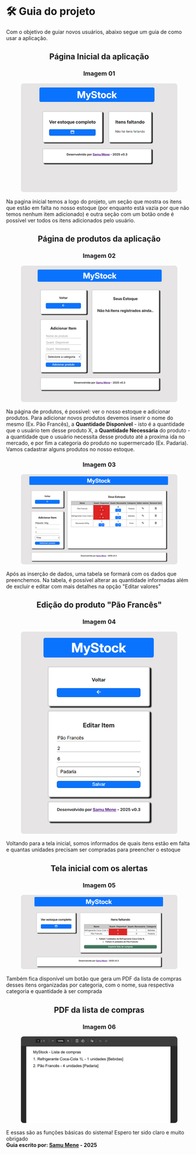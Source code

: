 # 🛠 Guia do projeto

Com o objetivo de guiar novos usuários, abaixo segue um guia de como usar a aplicação.
<figure align="center" >
    <figcaption align="center">
        <h2>Página Inicial da aplicação</h2>
        <h3>Imagem 01</h3>
    </figcaption>
    <img src="../capturas/captura01.png" style="border-radius:7px;">
</figure>
Na pagina inicial temos a logo do projeto, um seção que mostra os itens que estão em falta no nosso estoque (por enquanto está vazia por que não temos nenhum item adicionado) e outra seção com um botão onde é possível ver todos os itens adicionados pelo usuário.


<figure align="center">
    <figcaption align="center">
        <h2>Página de produtos da aplicação</h2>
        <h3>Imagem 02</h3>
    </figcaption>
    <img src="../capturas/captura02.png" style="border-radius:7px;">
</figure>

Na página de produtos, é possivel:  ver o nosso estoque e adicionar produtos. Para adicionar novos produtos devemos inserir o nome do mesmo (Ex. Pão Francês), a **Quantidade Disponível** - isto é a quantidade que o usuário tem desse produto X, a **Quantidade Necessária** do produto - a quantidade que o usuário necessita desse produto até a proxima ida no mercado, e por fim a categoria do produto no supermercado (Ex. Padaria). Vamos cadastrar alguns produtos no nosso estoque.

<figure align="center">
    <figcaption align="center">
        <h3>Imagem 03</h3>
    </figcaption>
    <img src="../capturas/captura03.png" style="border-radius:7px;">
</figure>

Após as inserção de dados, uma tabela se formará com os dados que preenchemos. Na tabela, é possível alterar as quantidade informadas além de excluir e editar com mais detalhes na opção "Editar valores"

<figure align="center">
    <figcaption align="center">
        <h2>Edição do produto "Pão Francês"</h2>
        <h3>Imagem 04</h3>
    </figcaption>
    <img src="../capturas/captura04.png" style="border-radius:7px;">
</figure>

Voltando para a tela inicial, somos informados de quais itens estão em falta e quantas unidades precisam ser compradas para preencher o estoque
<figure align="center">
    <figcaption align="center">
        <h2>Tela inicial com os alertas</h2>
        <h3>Imagem 05</h3>
    </figcaption>
    <img src="../capturas/captura05.png" style="border-radius:7px;">
</figure>
Também fica disponível um botão que gera um PDF da lista de compras desses itens organizadas por categoria, com o nome, sua respectiva categoria e quantidade à ser comprada
<figure align="center">
    <figcaption align="center">
        <h2>PDF da lista de compras</h2>
        <h3>Imagem 06</h3>
    </figcaption>
    <img src="../capturas/captura06.png" style="border-radius:7px;">
</figure>

E essas são as funções básicas do sistema! Espero ter sido claro e muito obrigado<br>
<strong>Guia escrito por: <a href="https://github.com/SamuMeneDev">Samu Mene</a> - 2025</strong>